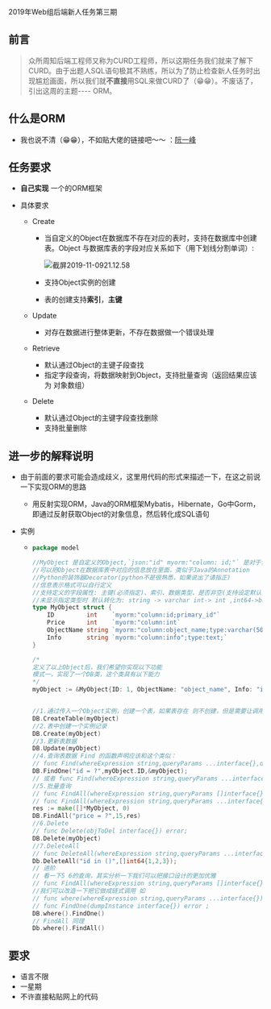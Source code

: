 2019年Web组后端新人任务第三期

## 前言

> 众所周知后端工程师又称为CURD工程师，所以这期任务我们就来了解下CURD。由于出题人SQL语句极其不熟练，所以为了防止检查新人任务时出现尴尬画面，所以我们就**不直接**用SQL来做CURD了（😁😁）。不废话了，引出这周的主题---- ORM。

## 什么是ORM

* 我也说不清（😁😁），不如贴大佬的链接吧～～ ：[阮一峰](http://www.ruanyifeng.com/blog/2019/02/orm-tutorial.html)

## 任务要求

* **自己实现**  一个的ORM框架

* 具体要求

  * Create

    * 当自定义的Object在数据库不存在对应的表时，支持在数据库中创建表。Object 与数据库表的字段对应关系如下（用下划线分割单词）:

      ![截屏2019-11-0921.12.58](/Users/mac/Documents/uniqueweb/task/截屏2019-11-0921.12.58.png)

    * 支持Object实例的创建

    * 表的创建支持**索引**，**主键**

  * Update

    * 对存在数据进行整体更新，不存在数据做一个错误处理

  * Retrieve

    * 默认通过Object的主键子段查找
    * 指定字段查询，将数据映射到Object，支持批量查询（返回结果应该为 对象数组）

  * Delete

    * 默认通过Object的主键字段查找删除
    * 支持批量删除

## 进一步的解释说明

* 由于前面的要求可能会造成歧义，这里用代码的形式来描述一下，在这之前说一下实现ORM的思路
  * 用反射实现ORM，Java的ORM框架Mybatis，Hibernate，Go中Gorm，即通过反射获取Object的对象信息，然后转化成SQL语句

* 实例

  * ```go
    package model
    
    //MyObject 是自定义的Object,`json:"id" myorm:"column: id;"` 是对于该字段的一些tag
    //可以把Object在数据库表中对应的信息放在里面，类似于Java的Annotation
    //Python的装饰器Decorator(python不是很熟悉，如果说出了请指正)
    //信息表示格式可以自行定义
    //支持定义的字段属性: 主键(必须指定)、索引、数据类型、是否非空(支持设定默认值)、是否不可重复、
    //未显示指定类型时 默认转化为: string -> varchar int-> int ,int64->bigint
    type MyObject struct {
    	ID         int    `myorm:"column:id;primary_id"`
    	Price      int    `myorm:"column:int`
    	ObjectName string `myorm:"column:object_name;type:varchar(50);index"`
    	Info       string `myorm:"column:info";type:text;`
    }
    
    /*
    定义了以上Object后，我们希望你实现以下功能
    模式一，实现了一个DB类，这个类具有以下能力
    */
    myObject := &MyObject{ID: 1, ObjectName: "object_name", Info: "info"}
    
    
    //1.通过传入一个Object实例，创建一个表，如果表存在 则不创建，但是需要让调用者知道(抛出错误或者返回值)
    DB.CreateTable(myObject)
    //2.表中创建一个实例记录
    DB.Create(myObject)
    //3.更新表数据
    DB.Update(myObject)
    //4.查询表数据 Find 的函数声明应该和这个类似：
    // func Find(whereExpression string,queryParams ...interface{},dumpInstance interface{})(bool,error);
    DB.FindOne("id = ?",myObject.ID,&myObject);
    // 或者 func Find(whereExpression string,queryParams ...interface{})(interface{},error);
    //5.批量查询
    // func FindAll(whereExpression string,queryParams []interface{},dumpInstance interface{}) error;
    // func FindAll(whereExpression string,queryParams ...interface{})([]interface{},error);
    res := make([]*MyObject, 0)
    DB.FindAll("price = ?",15,res)
    //6.Delete 
    // func Delete(objToDel interface{}) error;
    DB.Delete(myObject)
    //7.DeleteAll
    // func DeleteAll(whereExpression string,queryParams ...interface{})error;
    Db.DeleteAll("id in ()",[]int64{1,2,3});
    // 进阶
    // 看一下5 6的查询，其实分析一下我们可以把接口设计的更加优雅
    // func FindAll(whereExpression string,queryParams []interface{},dumpInstance interface{}) error; 这样的接口实在太丑了
    //我们可以改造一下把它做成链式调用 如
    // func where(whereExpression string,queryParams ...interface{}) DB;
    // func FindOne(dumpInstance interface{}) error ;
    DB.where().FindOne()
    // FindAll 同理
    Db.where().FindAll()
    ```



## 要求

* 语言不限
* 一星期
* 不许直接粘贴网上的代码